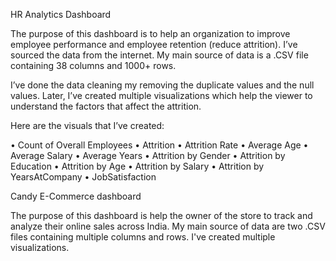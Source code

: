 HR Analytics Dashboard

The purpose of this dashboard is to help an organization to improve employee performance and employee retention (reduce attrition). I’ve sourced the data from the internet. My main source of data is a .CSV file containing 38 columns and 1000+ rows.

I’ve done the data cleaning my removing the duplicate values and the null values. Later, I’ve created multiple visualizations which help the viewer to understand the factors that affect the attrition.

Here are the visuals that I’ve created:

•	Count of Overall Employees
•	Attrition
•	Attrition Rate
•	Average Age
•	Average Salary
•	Average Years
•	Attrition by Gender
•	Attrition by Education
•	Attrition by Age
•	Attrition by Salary
•	Attrition by YearsAtCompany
•	JobSatisfaction

Candy E-Commerce dashboard

The purpose of this dashboard is help the owner of the store to track and analyze their online sales across India. My main source of data are two .CSV files containing multiple columns and rows. I've created multiple visualizations.
